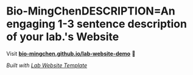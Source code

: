 
# Bio-MingChenDESCRIPTION=An engaging 1-3 sentence description of your lab.'s Website

Visit **[bio-mingchen.github.io/lab-website-demo](https://bio-mingchen.github.io/lab-website-demo)** 🚀

_Built with [Lab Website Template](https://greene-lab.gitbook.io/lab-website-template-docs)_
